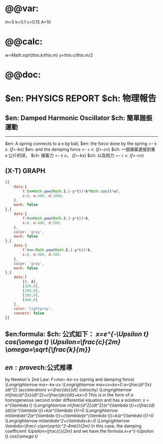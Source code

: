 # @@var:
m=5
k=0.1
c=0.15
A=10
# @@calc:
w=Math.sqrt(this.k/this.m)
y=this.c/this.m/2
# @@doc: 
# $en: PHYSICS REPORT $ch: 物理報告
## $en: Damped Harmonic Oscillator $ch: 簡單諧振運動
---
$en: A spring connects to a `m` *kg* ball,
$en: the force done by the spring *=-* `k` *x*. (*f=-kx*)
$en: and the damping force *=-* `c` *v*. (*f=-cv*)
$ch: 一個彈簧連接到重 `m` 公斤的球，
$ch: 彈簧力 *=-* `k` *x*。 (*f=-kx*)
$ch: 以及阻力 *=-* `c` *v*. (*f=-cv*)

## (X-T) GRAPH
``` js 800x300
[{
    data:{
        f:t=>Math.pow(Math.E,(-y*t))*A*Math.cos(t*w),
        s:0, e:400, d:1000,
    },
    mark: false
},{
    data:{
        f:t=>Math.pow(Math.E,(-y*t))*A,
        s:0, e:400, d:500,
    },
    color: 'gray',
    mark: false
},{
    data:{
        f:t=>-Math.pow(Math.E,(-y*t))*A,
        s:0, e:400, d:500,
    },
    color: 'gray',
    mark: false
},{
    data:[
        [0, A],
        [100,0],
        [200,0],
        [300,0],
        [400,0]
    ],
    color:'lightgray',
    connect: false
}]
```
$en:formula: $ch: 公式如下：
*x=e^{-\\Upsilon t} cos(\\omega t)*
*\\Upsilon=\\frac{c}{2m}*
*\\omega=\\sqrt{\\frac{k}{m}}*
---
## $en:prove$ch:公式推導
by Newton's 2nd Law:
*F=ma=-kx-cv* (spring and damping force)
*\\Longrightarrow ma=-kx-cv \\Longrightarrow ma+cv+kx=0*
*a=\\frac{d^2x}{dt^2}* (acceleration)
*v=\\frac{dx}{dt}* (velocity)
*\\Longrightarrow m\\frac{d^2x}{dt^2}+c\\frac{dx}{dt}+kx=0*
This is in the form of a homogeneous second order differential equation and has a solution: *x = e^{\\lambda t}*
*\\Longrightarrow m\\frac{d^2}{dt^2}(e^{\\lambda t})+c\\frac{d}{dt}(e^{\\lambda t})+k(e^{\\lambda t})=0*
*\\Longrightarrow m\\lambda^2(e^{\\lambda t})+c\\lambda(e^{\\lambda t})+k(e^{\\lambda t})=0*
*\\Longrightarrow m\\lambda^2+c\\lambda+k=0*
*\\Longrightarrow \\lambda=\\frac{-c\\pm\\sqrt{c^2-4mk}}{2m}*
In this case, the damping coefficient *\\Upsilon=\\frac{c}{2m}*
and we have the formula *x=e^{-\\Upsilon t} cos(\\omega t)*
